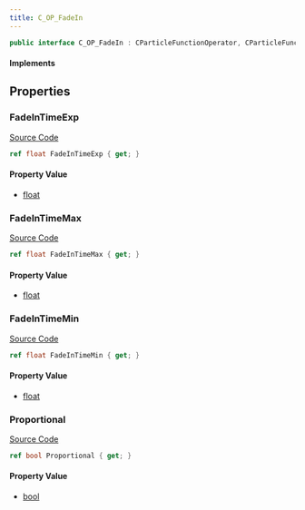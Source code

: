 ```yaml
---
title: C_OP_FadeIn
---
```


```csharp
public interface C_OP_FadeIn : CParticleFunctionOperator, CParticleFunction, ISchemaClass<CParticleFunction>, ISchemaClass<CParticleFunctionOperator>, ISchemaClass<C_OP_FadeIn>, ISchemaField, ISchemaClass, INativeHandle
```

#### Implements

## Properties

### FadeInTimeExp

[Source Code](https://github.com/swiftly-solution/swiftlys2/blob/beta/managed/src/SwiftlyS2.Generated/Schemas/Interfaces/C_OP_FadeIn.cs#L20)

```csharp
ref float FadeInTimeExp { get; }
```

#### Property Value

- [float](https://learn.microsoft.com/dotnet/api/system.single)

### FadeInTimeMax

[Source Code](https://github.com/swiftly-solution/swiftlys2/blob/beta/managed/src/SwiftlyS2.Generated/Schemas/Interfaces/C_OP_FadeIn.cs#L18)

```csharp
ref float FadeInTimeMax { get; }
```

#### Property Value

- [float](https://learn.microsoft.com/dotnet/api/system.single)

### FadeInTimeMin

[Source Code](https://github.com/swiftly-solution/swiftlys2/blob/beta/managed/src/SwiftlyS2.Generated/Schemas/Interfaces/C_OP_FadeIn.cs#L16)

```csharp
ref float FadeInTimeMin { get; }
```

#### Property Value

- [float](https://learn.microsoft.com/dotnet/api/system.single)

### Proportional

[Source Code](https://github.com/swiftly-solution/swiftlys2/blob/beta/managed/src/SwiftlyS2.Generated/Schemas/Interfaces/C_OP_FadeIn.cs#L22)

```csharp
ref bool Proportional { get; }
```

#### Property Value

- [bool](https://learn.microsoft.com/dotnet/api/system.boolean)

